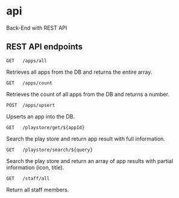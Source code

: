 # api

Back-End with REST API

## REST API endpoints

`GET   /apps/all`

Retrieves all apps from the DB and returns the entire array.

`GET   /apps/count`

Retrieves the count of all apps from the DB and returns a number.

`POST  /apps/upsert`

Upserts an app into the DB.

`GET   /playstore/get/${appId}`

Search the play store and return app result with full information.

`GET   /playstore/search/${query}`

Search the play store and return an array of app results with partial information (icon, title).

`GET   /staff/all`

Return all staff members.
